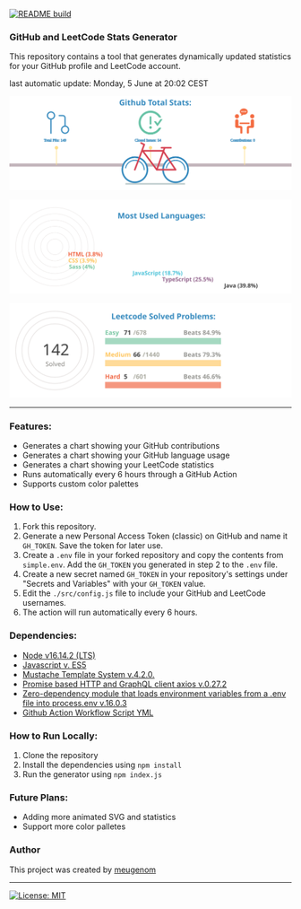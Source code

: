 [![README build](https://github.com/meugenom/github-leetcode-stats/actions/workflows/main.yml/badge.svg)](https://github.com/meugenom/github-leetcode-stats/actions/workflows/main.yml)

### GitHub and LeetCode Stats Generator

This repository contains a tool that generates dynamically updated statistics 
for your GitHub profile and LeetCode account.

last automatic update: Monday, 5 June at 20:02 CEST

![chart-bar](/assets/github-total-bicycle.svg)

![chart-bar](/assets/github-languages-sledge.svg)

![chart-bar](/assets/leetcode-total-info-circle.svg)

-----------------------

### Features:

- Generates a chart showing your GitHub contributions
- Generates a chart showing your GitHub language usage
- Generates a chart showing your LeetCode statistics
- Runs automatically every 6 hours through a GitHub Action
- Supports custom color palettes

### How to Use:

1. Fork this repository.
2. Generate a new Personal Access Token (classic) on GitHub and name it `GH_TOKEN`. Save the token for later use.
3. Create a `.env` file in your forked repository and copy the contents from `simple.env`. Add the `GH_TOKEN` you generated in step 2 to the `.env` file.
4. Create a new secret named `GH_TOKEN` in your repository's settings under "Secrets and Variables" with your `GH_TOKEN` value.
5. Edit the `./src/config.js` file to include your GitHub and LeetCode usernames.
6. The action will run automatically every 6 hours.

### Dependencies:
- [Node v16.14.2 (LTS)](https://nodejs.org/en/blog/release/v16.14.2/)
- [Javascript v. ES5](https://262.ecma-international.org/5.1/)
- [Mustache Template System v.4.2.0.](https://www.npmjs.com/package/mustache)
- [Promise based HTTP and GraphQL client axios v.0.27.2](https://www.npmjs.com/package/axios)
- [Zero-dependency module that loads environment variables from a .env file into process.env v.16.0.3](https://www.npmjs.com/package/dotenv)
- [Github Action Workflow Script YML](https://docs.github.com/en/actions/learn-github-actions/essential-features-of-github-actions)

### How to Run Locally:
1. Clone the repository
2. Install the dependencies using `npm install`
3. Run the generator using `npm index.js`


### Future Plans:
- Adding more animated SVG and statistics
- Support more color palletes

### Author

This project was created by [meugenom](https://meugenom.com)

-----------------------
[![License: MIT](https://img.shields.io/badge/License-MIT-green.svg)](https://opensource.org/licenses/MIT)
